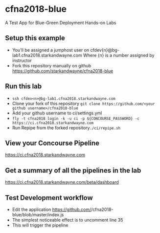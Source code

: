 # cfna2018-blue
A Test App for Blue-Green Deployment Hands-on Labs

## Setup this example
* You'll be assigned a jumphost user on cfdev{n}@bg-lab1.cfna2018.starkandwayne.com
   Where {n} is a number assigned by instructor
* Fork this repository manually on github https://github.com/starkandwayne/cfna2018-blue

## Run this lab
* `ssh cfdev<n>@bg-lab1.cfna2018.starkandwayne.com`
* Clone your fork of this repository `git clone https://github.com/<your github username>/cfna2018-blue`
* Add your github username to ci/settings.yml
* `fly -t cfna2018 login -k -u ci -p ${CONCOURSE_PASSWORD} -c https://ci.cfna2018.starkandwayne.com`
* Run Repipe from the forked repository`./ci/repipe.sh`

## View your Concourse Pipeline
https://ci.cfna2018.starkandwayne.com

## Get a summary of all the pipelines in the lab
https://ci.cfna2018.starkandwayne.com/beta/dashboard

## Test Development workflow
* Edit the application https://github.com/<github username>/cfna2018-blue/blob/master/index.js
* The simplest noticeable effect is to uncomment line 35
* This will trigger the pipeline

